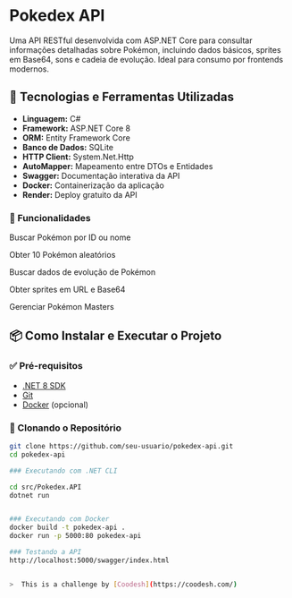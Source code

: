# Pokedex API

Uma API RESTful desenvolvida com ASP.NET Core para consultar informações detalhadas sobre Pokémon, incluindo dados básicos, sprites em Base64, sons e cadeia de evolução. Ideal para consumo por frontends modernos.

## 🚀 Tecnologias e Ferramentas Utilizadas

- **Linguagem:** C#
- **Framework:** ASP.NET Core 8
- **ORM:** Entity Framework Core
- **Banco de Dados:** SQLite
- **HTTP Client:** System.Net.Http
- **AutoMapper:** Mapeamento entre DTOs e Entidades
- **Swagger:** Documentação interativa da API
- **Docker:** Containerização da aplicação
- **Render:** Deploy gratuito da API


### 🧪 Funcionalidades
Buscar Pokémon por ID ou nome

Obter 10 Pokémon aleatórios

Buscar dados de evolução de Pokémon

Obter sprites em URL e Base64

Gerenciar Pokémon Masters

## 📦 Como Instalar e Executar o Projeto

### ✅ Pré-requisitos

- [.NET 8 SDK](https://dotnet.microsoft.com/download)
- [Git](https://git-scm.com/)
- [Docker](https://www.docker.com/) (opcional)

### 🔁 Clonando o Repositório

```bash
git clone https://github.com/seu-usuario/pokedex-api.git
cd pokedex-api

### Executando com .NET CLI

cd src/Pokedex.API
dotnet run


### Executando com Docker
docker build -t pokedex-api .
docker run -p 5000:80 pokedex-api

### Testando a API
http://localhost:5000/swagger/index.html


>  This is a challenge by [Coodesh](https://coodesh.com/)
